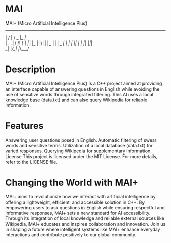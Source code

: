 # MAI
MAI+ (Micro Artificial Intelligence Plus)
                                              

___  ___  ___  _____     
|  \/  | / _ \|_   _|_   
| .  . |/ /_\ \ | |_| |_ 
| |\/| ||  _  | | |_   _|
| |  | || | | |_| |_|_|  
\_|  |_/\_| |_/\___/     
                         
                         
                                                                                                 
# Description 
MAI+ (Micro Artificial Intelligence Plus) is a C++ project aimed at providing an interface capable of answering questions in English while avoiding the use of sensitive words through integrated filtering. This AI uses a local knowledge base (data.txt) and can also query Wikipedia for reliable information.

# Features
Answering user questions posed in English.
Automatic filtering of swear words and sensitive terms.
Utilization of a local database (data.txt) for varied responses.
Querying Wikipedia for supplementary information.
License
This project is licensed under the MIT License. For more details, refer to the LICENSE file.

# Changing the World with MAI+

MAI+ aims to revolutionize how we interact with artificial intelligence by offering a lightweight, efficient, and accessible solution in C++. By empowering users to ask questions in English while ensuring respectful and informative responses, MAI+ sets a new standard for AI accessibility. Through its integration of local knowledge and reliable external sources like Wikipedia, MAI+ educates and inspires collaboration and innovation. Join us in shaping a future where intelligent systems like MAI+ enhance everyday interactions and contribute positively to our global community.
